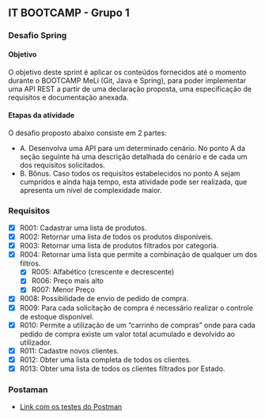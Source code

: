 ## IT BOOTCAMP - Grupo 1

### Desafio Spring

#### Objetivo
O objetivo deste sprint é aplicar os conteúdos fornecidos até o momento durante o
BOOTCAMP MeLi (Git, Java e Spring), para poder implementar uma API REST a partir de uma
declaração proposta, uma especificação de requisitos e documentação anexada.

#### Etapas da atividade

O desafio proposto abaixo consiste em 2 partes:
- A. Desenvolva uma API para um determinado cenário. No ponto A da seção
seguinte há uma descrição detalhada do cenário e de cada um dos requisitos
solicitados.
- B. Bônus. Caso todos os requisitos estabelecidos no ponto A sejam cumpridos e ainda
haja tempo, esta atividade pode ser realizada, que apresenta um nível de
complexidade maior.

### Requisitos

- [x] R001: Cadastrar uma lista de produtos.
- [x] R002: Retornar uma lista de todos os produtos disponíveis.
- [x] R003: Retornar uma lista de produtos filtrados por categoria.
- [x] R004: Retornar uma lista que permite a combinação de qualquer um dos filtros.
  - [x] R005: Alfabético (crescente e decrescente)
  - [x] R006: Preço mais alto
  - [x] R007: Menor Preço
- [x] R008: Possibilidade de envio de pedido de compra.
- [x] R009: Para cada solicitação de compra é necessário realizar o controle de estoque
  disponível.
- [x] R010: Permite a utilização de um “carrinho de compras” onde para cada pedido de
  compra existe um valor total acumulado e devolvido ao utilizador.
- [x] R011: Cadastre novos clientes.
- [x] R012: Obter uma lista completa de todos os clientes.
- [x] R013: Obter uma lista de todos os clientes filtrados por Estado.

### Postaman
- [Link com os testes do Postman](https://drive.google.com/file/d/1VyNSWddjCwa8og7E71D__v470K8K1aM6/view?usp=sharing)